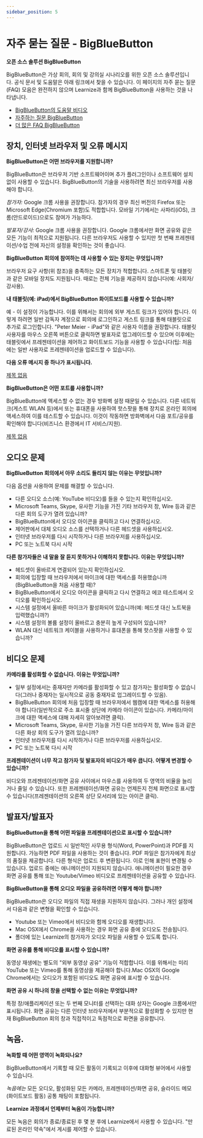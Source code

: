 ```yaml
---
sidebar_position: 5
---
```


# 자주 묻는 질문 - BigBlueButton

**오픈 소스 솔루션 BigBlueButton**

BigBlueButton은 가상 회의, 회의 및 강의실 시나리오를 위한 오픈 소스 솔루션입니다. 공식 문서 및 도움말은 아래 링크에서 찾을 수 있습니다. 이 페이지의 자주 묻는 질문(FAQ) 모음은 완전하지 않으며 Learnize과 함께 BigBlueButton을 사용하는 것을 나타냅니다.

- [BigBlueButton의 도움말 비디오](http://bigbluebutton.co.kr/html5/)
- [자주하는 질문 BigBlueButton](http://docs.bigbluebutton.co.kr/support/faq.html)
- [더 많은 FAQ BigBlueButton](http://support.blindsidenetworks.com/hc/en-us/categories/360000379651-BigBlueButton-HTML5)

## 장치, 인터넷 브라우저 및 오류 메시지

**BigBlueButton은 어떤 브라우저를 지원합니까?**

BigBlueButton은 브라우저 기반 소프트웨어이며 추가 플러그인이나 소프트웨어 설치 없이 사용할 수 있습니다. BigBlueButton의 기술을 사용하려면 최신 브라우저를 사용해야 합니다.

*참가자:* Google 크롬 사용을 권장합니다. 참가자의 경우 최신 버전의 Firefox 또는 Microsoft Edge(Chromium 포함)도 적합합니다. 모바일 기기에서는 사파리(iOS), 크롬(안드로이드)으로도 참여가 가능하다.

*발표자/강사:* Google 크롬 사용을 권장합니다. Google 크롬에서만 화면 공유와 같은 모든 기능이 최적으로 지원됩니다. 다른 브라우저도 사용할 수 있지만 첫 번째 프레젠테이션/수업 전에 자신의 설정을 확인하는 것이 좋습니다.

**BigBlueButton 회의에 참여하는 데 사용할 수 있는 장치는 무엇입니까?**

브라우저 요구 사항(위 참조)을 충족하는 모든 장치가 적합합니다. 스마트폰 및 태블릿과 같은 모바일 장치도 지원됩니다. 때로는 전체 기능을 제공하지 않습니다(예: 사회자/강사용).

**내 태블릿(예: iPad)에서 BigBlueButton 화이트보드를 사용할 수 있습니까?**

예 - 이 설정이 가능합니다. 이를 위해서는 회의에 외부 게스트 링크가 있어야 합니다. 이렇게 하려면 일반 감독자 계정으로 회의에 로그인하고 게스트 링크를 통해 태블릿으로 추가로 로그인합니다. "Peter Meier - iPad"와 같은 사용자 이름을 권장합니다. 태블릿 사용자를 마우스 오른쪽 버튼으로 클릭하면 발표자로 업그레이드할 수 있으며 이후에는 태블릿에서 프레젠테이션을 제어하고 화이트보드 기능을 사용할 수 있습니다(팁: 처음에는 일반 사용자로 프레젠테이션을 업로드할 수 있습니다).

**다음 오류 메시지 중 하나가 표시됩니다.**

[제목 없음](http://www.notion.so/bc0296cef942453e9fb8e2e551d7569c)

**BigBlueButton은 어떤 포트를 사용합니까?**

BigBlueButton에 액세스할 수 없는 경우 방화벽 설정 때문일 수 있습니다. 다른 네트워크(게스트 WLAN 등)에서 또는 휴대폰을 사용하여 핫스팟을 통해 장치로 온라인 회의에 액세스하여 이를 테스트할 수 있습니다. 이것이 작동하면 방화벽에서 다음 포트/공유를 확인해야 합니다(비즈니스 환경에서 IT 서비스/지원).

[제목 없음](http://www.notion.so/7eadb145e63b4cc28ede926aa0dc0645)

## 오디오 문제

**BigBlueButton 회의에서 아무 소리도 들리지 않는 이유는 무엇입니까?**

다음 옵션을 사용하여 문제를 해결할 수 있습니다.

- 다른 오디오 소스(예: YouTube 비디오)를 들을 수 있는지 확인하십시오.
- Microsoft Teams, Skype, 유사한 기능을 가진 기타 브라우저 창, Wire 등과 같은 다른 회의 도구가 열려 있습니까?
- BigBlueButton에서 오디오 아이콘을 클릭하고 다시 연결하십시오.
- 제어판에서 대체 오디오 소스를 선택하거나 다른 헤드셋을 사용하십시오.
- 인터넷 브라우저를 다시 시작하거나 다른 브라우저를 사용하십시오.
- PC 또는 노트북 다시 시작

**다른 참가자들은 내 말을 잘 듣지 못하거나 이해하지 못합니다. 이유는 무엇입니까?**

- 헤드셋이 올바르게 연결되어 있는지 확인하십시오.
- 회의에 입장할 때 브라우저에서 마이크에 대한 액세스를 허용했습니까(BigBlueButton을 처음 사용할 때)?
- BigBlueButton에서 오디오 아이콘을 클릭하고 다시 연결하고 에코 테스트에서 오디오를 확인하십시오.
- 시스템 설정에서 올바른 마이크가 활성화되어 있습니까(예: 헤드셋 대신 노트북을 입력했습니까?)
- 시스템 설정의 볼륨 설정이 올바르고 충분히 높게 구성되어 있습니까?
- WLAN 대신 네트워크 케이블을 사용하거나 휴대폰을 통해 핫스팟을 사용할 수 있습니까?

## 비디오 문제

**카메라를 활성화할 수 없습니다. 이유는 무엇입니까?**

- 일부 설정에서는 중재자만 카메라를 활성화할 수 있고 참가자는 활성화할 수 없습니다(그러나 중재자는 일시적으로 공동 중재자로 업그레이드할 수 있음).
- BigBlueButton 회의에 처음 입장할 때 브라우저에서 웹캠에 대한 액세스를 허용해야 합니다(일반적으로 주소 표시줄 상단에 카메라 아이콘이 있습니다. 카메라/마이크에 대한 액세스에 대해 자세히 알아보려면 클릭).
- Microsoft Teams, Skype, 유사한 기능을 가진 다른 브라우저 창, Wire 등과 같은 다른 화상 회의 도구가 열려 있습니까?
- 인터넷 브라우저를 다시 시작하거나 다른 브라우저를 사용하십시오.
- PC 또는 노트북 다시 시작

**프레젠테이션이 너무 작고 참가자 및 발표자의 비디오가 매우 큽니다. 어떻게 변경할 수 있습니까?**

비디오와 프레젠테이션/화면 공유 사이에서 마우스를 사용하여 두 영역의 비율을 늘리거나 줄일 수 있습니다. 또한 프레젠테이션/화면 공유는 언제든지 전체 화면으로 표시할 수 있습니다(프레젠테이션의 오른쪽 상단 모서리에 있는 아이콘 클릭).

## 발표자/발표자

**BigBlueButton을 통해 어떤 파일을 프레젠테이션으로 표시할 수 있습니까?**

BigBlueButton은 업로드 시 일반적인 사무용 형식(Word, PowerPoint)과 PDF를 지원합니다. 가능하면 PDF 파일을 사용하는 것이 좋습니다. PDF 파일은 참가자에게 최상의 품질을 제공합니다. 다른 형식은 업로드 후 변환됩니다. 이로 인해 표현이 변경될 수 있습니다. 업로드 중에는 애니메이션이 지원되지 않습니다. 애니메이션이 필요한 경우 화면 공유를 통해 또는 Youtube/Vimeo 비디오로 프레젠테이션을 공유할 수 있습니다.

**BigBlueButton을 통해 오디오 파일을 공유하려면 어떻게 해야 합니까?**

BigBlueButton은 오디오 파일의 직접 재생을 지원하지 않습니다. 그러나 개인 설정에서 다음과 같은 변형을 확인할 수 있습니다.

- Youtube 또는 Vimeo에서 비디오와 함께 오디오를 재생합니다.
- Mac OSX에서 Chrome을 사용하는 경우 화면 공유 중에 오디오도 전송됩니다.
- 폴더에 있는 Learnize의 참가자가 오디오 파일을 사용할 수 있도록 합니다.

**화면 공유를 통해 비디오를 표시할 수 있습니까?**

동영상 재생에는 별도의 "외부 동영상 공유" 기능이 적합합니다. 이를 위해서는 미리 YouTube 또는 Vimeo를 통해 동영상을 제공해야 합니다.Mac OSX의 Google Chrome에서는 오디오가 포함된 비디오도 화면 공유에 표시할 수 있습니다.

**화면 공유 시 하나의 창을 선택할 수 없는 이유는 무엇입니까?**

특정 창/애플리케이션 또는 두 번째 모니터를 선택하는 대화 상자는 Google 크롬에서만 표시됩니다. 화면 공유는 다른 인터넷 브라우저에서 부분적으로 활성화할 수 있지만 현재 BigBlueButton 회의 창과 직접적이고 독점적으로 화면을 공유합니다.

## 녹음.

**녹화할 때 어떤 영역이 녹화되나요?**

BigBlueButton에서 기록할 때 모든 활동이 기록되고 이후에 대화형 뷰어에서 사용할 수 있습니다.

*녹음에는* 모든 오디오, 활성화된 모든 카메라, 프레젠테이션/화면 공유, 슬라이드 메모(화이트보드 활동) 공통 채팅이 포함됩니다.

**Learnize 과정에서 언제부터 녹음이 가능합니까?**

모든 녹음은 회의가 종료/종료된 후 몇 분 후에 Learnize에서 사용할 수 있습니다. "만료된 온라인 약속"에서 게시를 제어할 수 있습니다.